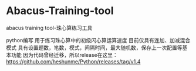 # Abacus-Training-tool

abacus training tool-珠心算练习工具

python编写
用于练习珠心算中的初级闪心算运算速度
目前仅具有连加、加减混合模式
具有设置题数，笔数，模式，间隔时间，最大随机数，保存上一次配置等基本功能
因为代码曾经迁移，所以release在这里：https://github.com/heshunme/Python/releases/tag/v1.4
